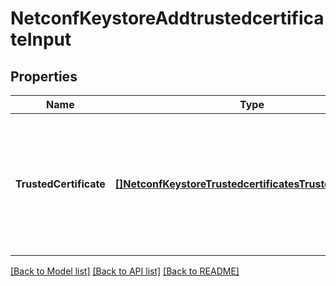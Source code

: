 # NetconfKeystoreAddtrustedcertificateInput

## Properties
Name | Type | Description | Notes
------------ | ------------- | ------------- | -------------
**TrustedCertificate** | [**[]NetconfKeystoreTrustedcertificatesTrustedCertificate**](netconf.keystore.trustedcertificates.TrustedCertificate.md) | Optional[A list of trusted certificate. These cerfitifcates can be used by a server to authenticate clients, or by clients to authenticate servers.] REF:Optional.empty | [optional] [default to null]

[[Back to Model list]](../README.md#documentation-for-models) [[Back to API list]](../README.md#documentation-for-api-endpoints) [[Back to README]](../README.md)



